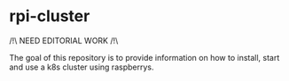 # rpi-cluster

/!\ NEED EDITORIAL WORK /!\

The goal of this repository is to provide information on how to install, start and use a k8s cluster using raspberrys.
